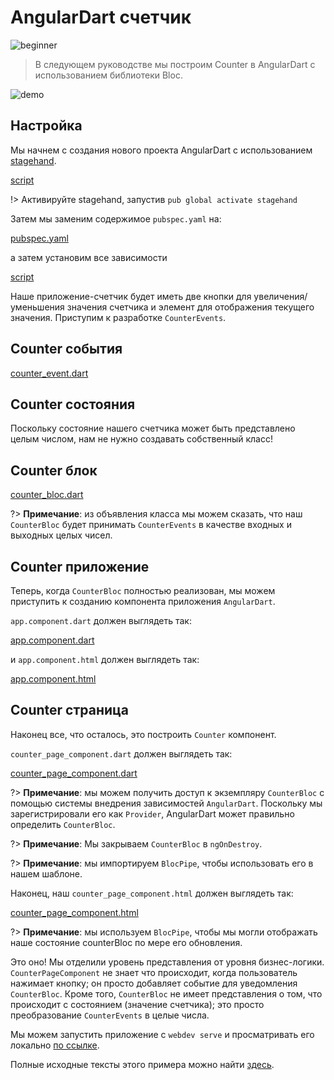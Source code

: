 # AngularDart счетчик

![beginner](https://img.shields.io/badge/level-beginner-green.svg)

> В следующем руководстве мы построим Counter в AngularDart с использованием библиотеки Bloc.

![demo](../assets/gifs/angular_counter.gif)

## Настройка

Мы начнем с создания нового проекта AngularDart с использованием [stagehand](https://github.com/dart-lang/stagehand).

[script](../_snippets/angular_counter_tutorial/stagehand.sh.md ':include')

!> Активируйте stagehand, запустив `pub global activate stagehand`

Затем мы заменим содержимое `pubspec.yaml` на:

[pubspec.yaml](../_snippets/angular_counter_tutorial/pubspec.yaml.md ':include')

а затем установим все зависимости

[script](../_snippets/angular_counter_tutorial/install.sh.md ':include')

Наше приложение-счетчик будет иметь две кнопки для увеличения/уменьшения значения счетчика и элемент для отображения текущего значения. Приступим к разработке `CounterEvents`.

## Counter события

[counter_event.dart](../_snippets/angular_counter_tutorial/counter_event.dart.md ':include')

## Counter состояния

Поскольку состояние нашего счетчика может быть представлено целым числом, нам не нужно создавать собственный класс!

## Counter блок

[counter_bloc.dart](../_snippets/angular_counter_tutorial/counter_bloc.dart.md ':include')

?> **Примечание**: из объявления класса мы можем сказать, что наш `CounterBloc` будет принимать `CounterEvents` в качестве входных и выходных целых чисел.

## Counter приложение

Теперь, когда `CounterBloc` полностью реализован, мы можем приступить к созданию компонента приложения `AngularDart`.

`app.component.dart` должен выглядеть так:

[app.component.dart](../_snippets/angular_counter_tutorial/app_component.dart.md ':include')

и `app.component.html` должен выглядеть так:

[app.component.html](../_snippets/angular_counter_tutorial/app_component.html.md ':include')

## Counter страница

Наконец все, что осталось, это построить `Counter` компонент.

`counter_page_component.dart` должен выглядеть так:

[counter_page_component.dart](../_snippets/angular_counter_tutorial/counter_page_component.dart.md ':include')

?> **Примечание**: мы можем получить доступ к экземпляру `CounterBloc` с помощью системы внедрения зависимостей `AngularDart`. Поскольку мы зарегистрировали его как `Provider`, AngularDart может правильно определить `CounterBloc`.

?> **Примечание**: Мы закрываем `CounterBloc` в `ngOnDestroy`.

?> **Примечание**: мы импортируем `BlocPipe`, чтобы использовать его в нашем шаблоне.

Наконец, наш `counter_page_component.html` должен выглядеть так:

[counter_page_component.html](../_snippets/angular_counter_tutorial/counter_page_component.html.md ':include')

?> **Примечание**: мы используем `BlocPipe`, чтобы мы могли отображать наше состояние counterBloc по мере его обновления.

Это оно! Мы отделили уровень представления от уровня бизнес-логики. `CounterPageComponent` не знает что происходит, когда пользователь нажимает кнопку; он просто добавляет событие для уведомления `CounterBloc`. Кроме того, `CounterBloc` не имеет представления о том, что происходит с состоянием (значение счетчика); это просто преобразование `CounterEvents` в целые числа.

Мы можем запустить приложение с `webdev serve` и просматривать его локально [по ссылке](http://localhost:8080).

Полные исходные тексты этого примера можно найти [здесь](https://github.com/mit-73/Bloc/tree/master/examples/angular_counter).
